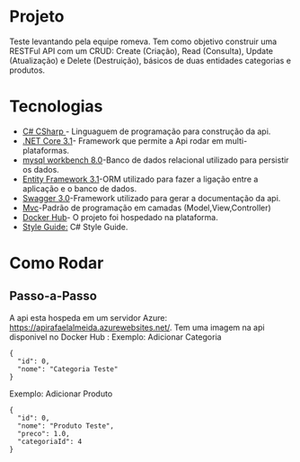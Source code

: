 # Projeto

Teste levantando pela equipe romeva. Tem como objetivo construir uma RESTFul API com um CRUD:
Create (Criação), Read (Consulta), Update (Atualização) e Delete (Destruição), básicos de duas entidades categorias e produtos.

# Tecnologias
 - [C# CSharp ](https://docs.microsoft.com/pt-br/dotnet/csharp/)-
 Linguaguem de programação para construção da api.
 - [.NET Core 3.1](https://docs.microsoft.com/pt-br/dotnet/core/introduction)- 
 Framework que permite a Api rodar em multi-plataformas.
 - [mysql workbench 8.0](https://dev.mysql.com/doc/workbench/en/)-Banco de dados relacional utilizado para persistir os dados.
 - [Entity Framework 3.1](https://docs.microsoft.com/pt-br/ef/)-ORM utilizado para fazer a ligação entre a aplicação e o banco de dados.
 - [Swagger 3.0](https://swagger.io/docs/specification/about/,)-Framework utilizado para gerar a documentação da api.
 - [Mvc]()-Padrão de programação em camadas (Model,View,Controller)
 - [Docker Hub]()- O projeto foi hospedado na plataforma.
 - [Style Guide:](https://docs.microsoft.com/pt-br/dotnet/csharp/programming-guide/inside-a-program/coding-conventions) C# Style Guide.

# Como Rodar

## Passo-a-Passo

A api esta hospeda em um servidor Azure: https://apirafaelalmeida.azurewebsites.net/.
Tem uma imagem na api disponivel no Docker Hub :
 Exemplo: Adicionar Categoria
```{json}
{
  "id": 0,
  "nome": "Categoria Teste"
}
```
Exemplo: Adicionar Produto
```{json}
{
  "id": 0,
  "nome": "Produto Teste",
  "preco": 1.0,
  "categoriaId": 4
}
```

 
